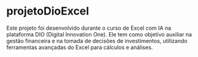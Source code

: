 # projetoDioExcel
Este projeto foi desenvolvido durante o curso de Excel com IA na plataforma DIO (Digital Innovation One). Ele tem como objetivo auxiliar na gestão financeira e na tomada de decisões de investimentos, utilizando ferramentas avançadas do Excel para cálculos e análises.
